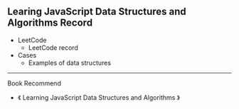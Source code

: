 ## Learing JavaScript Data Structures and Algorithms Record
- LeetCode
    - LeetCode record
- Cases
    -  Examples of data structures

---
Book Recommend
- 《 Learning JavaScript Data Structures and Algorithms 》
